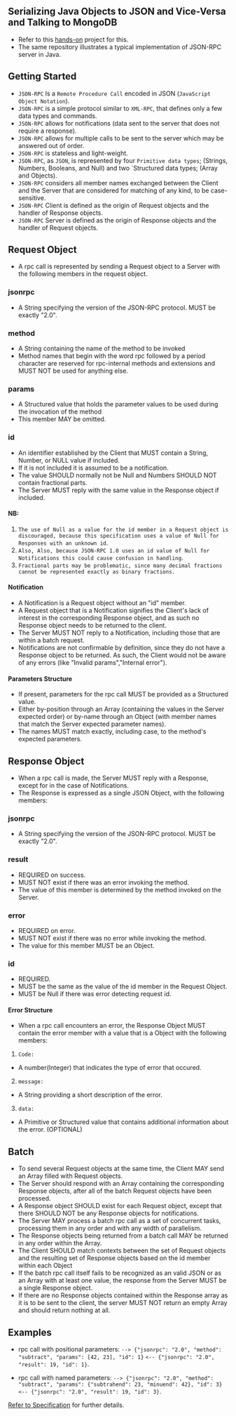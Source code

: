 ## Serializing Java Objects to JSON and Vice-Versa and Talking to MongoDB

- Refer to this [hands-on](https://github.com/WalterNyeko/json-rpc-and-mongodb/tree/master/jsonrpc) project for this.
- The same repository illustrates a typical implementation of JSON-RPC server in Java.

## Getting Started

- `JSON-RPC` Is a `Remote Procedure Call` encoded in JSON (`JavaScript Object Notation`).
- `JSON-RPC` is a simple protocol similar to `XML-RPC`, that defines only a few data types and commands.
- `JSON-RPC` allows for notifications (data sent to the server that does not require a response).
- `JSON-RPC` allows for multiple calls to be sent to the server which may be answered out of order.
- `JSON-RPC` is stateless and light-weight.
- `JSON-RPC`, as `JSON`, is represented by four `Primitive data types`; (Strings, Numbers, Booleans, and Null) and two `Structured data types; (Array and Objects).
- `JSON-RPC` considers all member names exchanged between the Client and the Server that are considered for matching of any kind, to be case-sensitive.
- `JSON-RPC` Client is defined as the origin of Request objects and the handler of Response objects.
- `JSON-RPC` Server is defined as the origin of Response objects and the handler of Request objects.

## Request Object

- A rpc call is represented by sending a Request object to a Server with the following members in the request object.

### jsonrpc

- A String specifying the version of the JSON-RPC protocol. MUST be exactly "2.0".

### method

- A String containing the name of the method to be invoked
- Method names that begin with the word rpc followed by a period character are reserved for rpc-internal methods and extensions and MUST NOT be used for anything else.

### params

- A Structured value that holds the parameter values to be used during the invocation of the method
- This member MAY be omitted.

### id

- An identifier established by the Client that MUST contain a String, Number, or NULL value if included.
- If it is not included it is assumed to be a notification.
- The value SHOULD normally not be Null and Numbers SHOULD NOT contain fractional parts.
- The Server MUST reply with the same value in the Response object if included.

#### NB:

1. `The use of Null as a value for the id member in a Request object is discouraged, because this specification uses a value of Null for Responses with an unknown id`.
2. `Also, Also, because JSON-RPC 1.0 uses an id value of Null for Notifications this could cause confusion in handling`.
3. `Fractional parts may be problematic, since many decimal fractions cannot be represented exactly as binary fractions.`

#### Notification

- A Notification is a Request object without an "id" member.
- A Request object that is a Notification signifies the Client's lack of interest in the corresponding Response object, and as such no Response object needs to be returned to the client.
- The Server MUST NOT reply to a Notification, including those that are within a batch request.
- Notifications are not confirmable by definition, since they do not have a Response object to be returned. As such, the Client would not be aware of any errors (like "Invalid params","Internal error").

#### Parameters Structure

- If present, parameters for the rpc call MUST be provided as a Structured value.
- Either by-position through an Array (containing the values in the Server expected order) or by-name through an Object (with member names that match the Server expected parameter names).
- The names MUST match exactly, including case, to the method's expected parameters.

## Response Object

- When a rpc call is made, the Server MUST reply with a Response, except for in the case of Notifications.
- The Response is expressed as a single JSON Object, with the following members:

### jsonrpc

- A String specifying the version of the JSON-RPC protocol. MUST be exactly "2.0".

### result

- REQUIRED on success.
- MUST NOT exist if there was an error invoking the method.
- The value of this member is determined by the method invoked on the Server.

### error

- REQUIRED on error.
- MUST NOT exist if there was no error while invoking the method.
- The value for this member MUST be an Object.

### id

- REQUIRED.
- MUST be the same as the value of the id member in the Request Object.
- MUST be Null if there was error detecting request id.

#### Error Structure

- When a rpc call encounters an error, the Response Object MUST contain the error member with a value that is a Object with the following members:

1. `Code:`

- A number(Integer) that indicates the type of error that occured.

2. `message:`

- A String providing a short description of the error.

3. `data:`

- A Primitive or Structured value that contains additional information about the error. (OPTIONAL)

## Batch

- To send several Request objects at the same time, the Client MAY send an Array filled with Request objects.
- The Server should respond with an Array containing the corresponding Response objects, after all of the batch Request objects have been processed.
- A Response object SHOULD exist for each Request object, except that there SHOULD NOT be any Response objects for notifications.
- The Server MAY process a batch rpc call as a set of concurrent tasks, processing them in any order and with any width of parallelism.
- The Response objects being returned from a batch call MAY be returned in any order within the Array.
- The Client SHOULD match contexts between the set of Request objects and the resulting set of Response objects based on the id member within each Object
- If the batch rpc call itself fails to be recognized as an valid JSON or as an Array with at least one value, the response from the Server MUST be a single Response object.
- If there are no Response objects contained within the Response array as it is to be sent to the client, the server MUST NOT return an empty Array and should return nothing at all.

## Examples

- rpc call with positional parameters:
  `--> {"jsonrpc": "2.0", "method": "subtract", "params": [42, 23], "id": 1}`
  `<-- {"jsonrpc": "2.0", "result": 19, "id": 1}`.

- rpc call with named parameters:
  `--> {"jsonrpc": "2.0", "method": "subtract", "params": {"subtrahend": 23, "minuend": 42}, "id": 3}`
  `<-- {"jsonrpc": "2.0", "result": 19, "id": 3}`.

[Refer to Specification](https://www.jsonrpc.org/specification) for further details.
